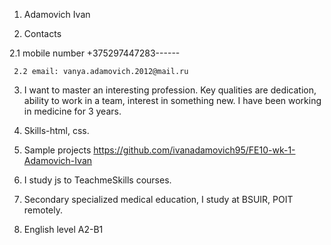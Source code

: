 1. Adamovich Ivan


2. Contacts

2.1 mobile number +375297447283------

     2.2 email: vanya.adamovich.2012@mail.ru


3. I want to master an interesting profession. Key qualities are dedication, ability to work in a team, interest in something new. I have been working in medicine for 3 years.  


4. Skills-html, css.


5. Sample projects https://github.com/ivanadamovich95/FE10-wk-1-Adamovich-Ivan


6. I study js to TeachmeSkills courses.


7. Secondary specialized medical education, I study at BSUIR, POIT remotely.


8. English level A2-B1